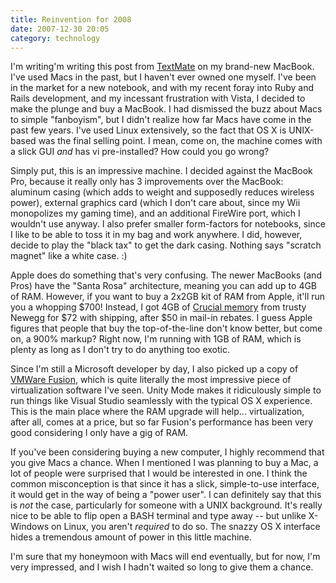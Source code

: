 ```yaml
---
title: Reinvention for 2008
date: 2007-12-30 20:05
category: technology
---
```


<span class='drop-cap'>I'm writing</span>'m writing this post from [TextMate](http://macromates.com/) on my brand-new MacBook. I've used Macs in the past, but I haven't ever owned one myself. I've been in the market for a new notebook, and with my recent foray into Ruby and Rails development, and my incessant frustration with Vista, I decided to make the plunge and buy a MacBook. I had dismissed the buzz about Macs to simple "fanboyism", but I didn't realize how far Macs have come in the past few years. I've used Linux extensively, so the fact that OS X is UNIX-based was the final selling point. I mean, come on, the machine comes with a slick GUI *and* has vi pre-installed? How could you go wrong?

Simply put, this is an impressive machine. I decided against the MacBook Pro, because it really only has 3 improvements over the MacBook: aluminum casing (which adds to weight and supposedly reduces wireless power), external graphics card (which I don't care about, since my Wii monopolizes my gaming time), and an additional FireWire port, which I wouldn't use anyway. I also prefer smaller form-factors for notebooks, since I like to be able to toss it in my bag and work anywhere. I did, however, decide to play the "black tax" to get the dark casing. Nothing says "scratch magnet" like a white case. :)

Apple does do something that's very confusing. The newer MacBooks (and Pros) have the "Santa Rosa" architecture, meaning you can add up to 4GB of RAM. However, if you want to buy a 2x2GB kit of RAM from Apple, it'll run you a whopping $700! Instead, I got 4GB of [Crucial memory](http://www.newegg.com/Product/Product.asp?Item=N82E16820148087) from trusty Newegg for $72 with shipping, after $50 in mail-in rebates. I guess Apple figures that people that buy the top-of-the-line don't know better, but come on, a 900% markup? Right now, I'm running with 1GB of RAM, which is plenty as long as I don't try to do anything too exotic.

Since I'm still a Microsoft developer by day, I also picked up a copy of [VMWare Fusion](http://www.vmware.com/products/fusion/), which is quite literally the most impressive piece of virtualization software I've seen. Unity Mode makes it ridiculously simple to run things like Visual Studio seamlessly with the typical OS X experience. This is the main place where the RAM upgrade will help... virtualization, after all, comes at a price, but so far Fusion's performance has been very good considering I only have a gig of RAM.

If you've been considering buying a new computer, I highly recommend that you give Macs a chance. When I mentioned I was planning to buy a Mac, a lot of people were surprised that I would be interested in one. I think the common misconception is that since it has a slick, simple-to-use interface, it would get in the way of being a "power user". I can definitely say that this is _not_ the case, particularly for someone with a UNIX background. It's really nice to be able to flip open a BASH terminal and type away -- but unlike X-Windows on Linux, you aren't _required_ to do so. The snazzy OS X interface hides a tremendous amount of power in this little machine.

I'm sure that my honeymoon with Macs will end eventually, but for now, I'm very impressed, and I wish I hadn't waited so long to give them a chance.
